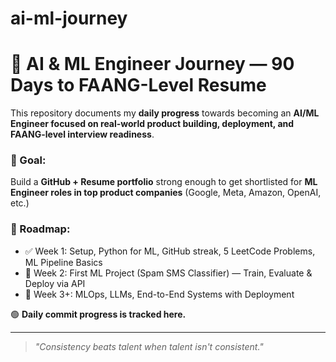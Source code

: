 # ai-ml-journey
# 🚀 AI & ML Engineer Journey — 90 Days to FAANG-Level Resume

This repository documents my **daily progress** towards becoming an **AI/ML Engineer focused on real-world product building, deployment, and FAANG-level interview readiness**.

### 🎯 Goal:
Build a **GitHub + Resume portfolio** strong enough to get shortlisted for **ML Engineer roles in top product companies** (Google, Meta, Amazon, OpenAI, etc.)

### 📆 Roadmap:
- ✅ Week 1: Setup, Python for ML, GitHub streak, 5 LeetCode Problems, ML Pipeline Basics
- 🚧 Week 2: First ML Project (Spam SMS Classifier) — Train, Evaluate & Deploy via API
- 🚀 Week 3+: MLOps, LLMs, End-to-End Systems with Deployment

🟢 **Daily commit progress is tracked here.**

---

> _"Consistency beats talent when talent isn't consistent."_
